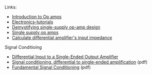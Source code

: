 

Links:

- [Introduction to Op amps](http://www.learnabout-electronics.org/Amplifiers/amplifiers60.php)
- [Electronics-tutorials](https://www.electronics-tutorials.ws/category/opamp)
- [Demystifying single-supply op-amp design](https://www.edn.com/design/analog/4347861/Demystifying-single-supply-op-amp-design)
- [Single supply op amps](http://www.swarthmore.edu/NatSci/echeeve1/Ref/SingleSupply/SingleSupply.html)
- [Calculate differential amplifier's input impedance](https://electronics.stackexchange.com/questions/191487/calculate-differential-amplifiers-input-impedance)

Signal Conditioing

- [Differential Input to a Single-Ended Output Amplifier](https://www.analog.com/en/analog-dialogue/raqs/raq-issue-145.html)
- [Signal conditioning, differential to single-ended amplification](pdfs/AN4586-Signal-conditioning-differential-to-single-ended-amplification.pdf) (pdf)
- [Fundamental Signal Conditioning](pdfs/Fundamental-Signal-Conditioning.pdf) (pdf)


